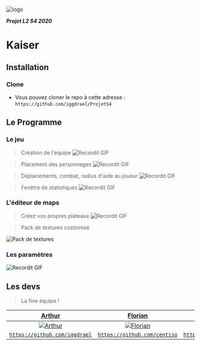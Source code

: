 <img src="https://image.noelshack.com/fichiers/2020/19/4/1588844836-logokaiser.png" title="logoKaiser" alt="logo">

***Projet L2 S4 2020***

# Kaiser

## Installation

### Clone

- Vous pouvez cloner le repo à cette adresse : `https://github.com/iggdrael/ProjetS4`

## Le Programme

### Le jeu

> Création de l'équipe
![Recordit GIF](http://g.recordit.co/1awayUkE9E.gif)

> Placement des personnages
![Recordit GIF](http://g.recordit.co/ACcv1xpPfG.gif)

> Déplacements, combat, radius d'aide au joueur
![Recordit GIF](http://g.recordit.co/uDkxkfqXEX.gif)

> Fenêtre de statistiques
![Recordit GIF](http://g.recordit.co/tlAwqUGRIS.gif)

### L'éditeur de maps

> Créez vos propres plateaux
![Recordit GIF](http://g.recordit.co/feK6HTXUcS.gif)

> Pack de textures customisé 

![Pack de textures](https://image.noelshack.com/fichiers/2020/20/4/1589462293-packtexture.png)
### Les paramètres

![Recordit GIF](http://g.recordit.co/PsfCPAeJhK.gif)

## Les devs

> La fine équipe !

| <a href="https://github.com/iggdrael" target="_blank">**Arthur**</a> | <a href="https://github.com/centiso" target="_blank">**Florian**</a> | <a href="https://github.com/lacostam" target="_blank">**Mattéo**</a> |
| :---: |:---:| :---:|
| [![Arthur](https://avatars3.githubusercontent.com/u/42035783?s=460&u=a3a1dff1234863a5d9b1726f554d4a35cd6eaed2&v=4?s=200)](https://github.com/iggdrael)    | [![Florian](https://avatars3.githubusercontent.com/u/45672681?s=460&u=d35b5e48803dc7ba415eb0785d58bfffbdf7dcfd&v=4?s=300)](https://github.com/centiso) | [![Mattéo](https://avatars2.githubusercontent.com/u/45210928?s=400&u=37b46c8ae2b6ca48851ae352c488660e2d56910a&v=4?s=200)](https://github.com/lacostam)  |
| <a href="https://github.com/iggdrael" target="_blank">`https://github.com/iggdrael`</a> | <a href="https://github.com/centiso" target="_blank">`https://github.com/centiso`</a> | <a href="https://github.com/lacostam" target="_blank">`https://github.com/lacostam`</a> |
